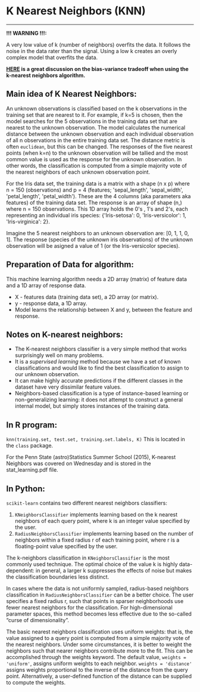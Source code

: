 # K Nearest Neighbors (KNN)

-----------

__!!! WARNING !!!:__ 

A very low value of k (number of neighbors) overfits the data. It follows the noise in the data rater than the signal. Using a low k creates an overly complex model that overfits the data. 


__[HERE](http://scott.fortmann-roe.com/docs/BiasVariance.html) is a great discussion on the bias-variance tradeoff when using the k-nearest neighbors algorithm.__ 



## Main idea of K Nearest Neighbors:
An unknown observations is classified based on the k observations in the training set that are nearest to it. For example, if k=5 is chosen, then the model searches for the 5 observations in the training data set that are nearest to the unknown observation. The model calculates the numerical distance between the unknown observation and each individual observation of all n observations in the entire training data set. The distance metric is often `euclidean`, but this can be changed. 
The responses of the five nearest points (when k=n) to the unknown observation will be tallied and the most common value is used as the response for the unknown observation. In other words, the classification is computed from a simple majority vote of the nearest neighbors of each unknown observation point.

For the Iris data set, the training data is a matrix with a shape (n x p) where n = 150 (observations) and p = 4 (features; 'sepal_length', 'sepal_width', 'petal_length', 'petal_width'). These are the 4 columns (aka parameters aka features) of the training data set. The response is an array of shape (n,) where n = 150 observations. This 1D array holds the 0's , 1's and 2's, each representing an individual iris species: {'Iris-setosa': 0, 'Iris-versicolor': 1, 'Iris-virginica': 2}. 

Imagine the 5 nearest neighbors to an unknown observation are: [0, 1, 1, 0, 1].  The response (species of the unknown iris observations) of the unknown observation will be asigned a value of 1 (or the Iris-versicolor species). 


## Preparation of Data for algorithm:
This machine learning algorithm needs a 2D array (matrix) of feature data and a 1D array of response data.
* X - features data (training data set), a 2D array (or matrix). 
* y - response data, a 1D array. 
* Model learns the relationship between X and y, between the feature and response. 


## Notes on K-nearest neighbors:
* The K-nearest neighbors classifier is a very simple method that works surprisingly well on many problems. 
* It is a *supervised learning* method because we have a set of known classifications and would like to find the best classification to assign to our unknown observation. 
* It can make highly accurate predictions if the different classes in the dataset have very dissimilar feature values. 
* Neighbors-based classification is a type of instance-based learning or non-generalizing learning: it does not attempt to construct a general internal model, but simply stores instances of the training data. 





## In R program:
`knn(training.set, test.set, training.set.labels, K)` 
This is located in the `class` package. 

For the Penn State (astro)Statistics Summer School (2015), K-nearest Neighbors was covered on Wednesday and is stored in the stat_learning.pdf file. 


## In Python:
`scikit-learn` contains two different nearest neighbors classifiers: 
1. `KNeighborsClassifier` implements learning based on the k nearest neighbors of each query point, where k is an integer value specified by the user. 
2. `RadiusNeighborsClassifier` implements learning based on the number of neighbors within a fixed radius r of each training point, where r is a floating-point value specified by the user.

The k-neighbors classification in `KNeighborsClassifier` is the most commonly used technique. The optimal choice of the value k is highly data-dependent: in general, a larger k suppresses the effects of noise but makes the classification boundaries less distinct.

In cases where the data is not uniformly sampled, radius-based neighbors classification in `RadiusNeighborsClassifier` can be a better choice. The user specifies a fixed radius r, such that points in sparser neighborhoods use fewer nearest neighbors for the classification. For high-dimensional parameter spaces, this method becomes less effective due to the so-called “curse of dimensionality”.

The basic nearest neighbors classification uses uniform weights: that is, the value assigned to a query point is computed from a simple majority vote of the nearest neighbors. Under some circumstances, it is better to weight the neighbors such that nearer neighbors contribute more to the fit. This can be accomplished through the weights keyword. The default value, `weights = 'uniform'`, assigns uniform weights to each neighbor. `weights = 'distance'` assigns weights proportional to the inverse of the distance from the query point. Alternatively, a user-defined function of the distance can be supplied to compute the weights.